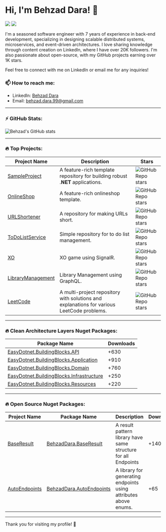 # Hi, I'm Behzad Dara! 👋

[![](https://img.shields.io/badge/-@BehzadDara-%23181717?style=flat-square&logo=github)](https://github.com/BehzadDara)
[![](https://img.shields.io/badge/-Behzad%20Dara-blue?style=flat-square&logo=linkedin&logoColor=white)](https://www.linkedin.com/in/behzaddara/)

I'm a seasoned software engineer with 7 years of experience in back-end development, specializing in designing scalable distributed systems, microservices, and event-driven architectures. I love sharing knowledge through content creation on LinkedIn, where I have over 20K followers. I'm also passionate about open-source, with my GitHub projects earning over 1K stars. 

Feel free to connect with me on LinkedIn or email me for any inquiries!

### 📫 How to reach me:
- LinkedIn: [Behzad Dara](https://www.linkedin.com/in/behzaddara)
- Email: [behzad.dara.99@gmail.com](mailto:behzad.dara.99@gmail.com)

---

### ⚡ GitHub Stats:
![Behzad's GitHub stats](https://github-readme-stats.vercel.app/api?username=BehzadDara&show_icons=true&theme=radical)

---

### 🔥 Top Projects:

| Project Name                                                         | Description                                                               | Stars |
| -------------------------------------------------------------------- | ------------------------------------------------------------------------- | ------------------------------------------------------------------------------------------------------- |
| [SampleProject](https://github.com/BehzadDara/SampleProject)         | A feature-rich template repository for building robust .𝐍𝐄𝐓 applications. | ![GitHub Repo stars](https://img.shields.io/github/stars/BehzadDara/SampleProject?style=social) |
| [OnlineShop](https://github.com/BehzadDara/OnlineShop)               | A feature-rich onlineshop template.                                       | ![GitHub Repo stars](https://img.shields.io/github/stars/BehzadDara/OnlineShop?style=social) |
| [URLShortener](https://github.com/BehzadDara/URLShortener)           | A repository for making URLs short.                                       | ![GitHub Repo stars](https://img.shields.io/github/stars/BehzadDara/URLShortener?style=social) |
| [ToDoListService](https://github.com/BehzadDara/ToDoListService)     | Simple repository for to do list management.                              | ![GitHub Repo stars](https://img.shields.io/github/stars/BehzadDara/ToDoListService?style=social) |
| [XO](https://github.com/BehzadDara/XO)                               | XO game using SignalR.                                                    | ![GitHub Repo stars](https://img.shields.io/github/stars/BehzadDara/XO?style=social)     |
| [LibraryManagement](https://github.com/BehzadDara/LibraryManagement) | Library Management using GraphQL.                                         | ![GitHub Repo stars](https://img.shields.io/github/stars/BehzadDara/LibraryManagement?style=social) |
| [LeetCode](https://github.com/BehzadDara/LeetCode) | A multi-project repository with solutions and explanations for various LeetCode problems.   | ![GitHub Repo stars](https://img.shields.io/github/stars/BehzadDara/LeetCode?style=social) |

---

### 🔥 Clean Architecture Layers Nuget Packages:

| Package Name                                                                                                        | Downloads |
| ------------------------------------------------------------------------------------------------------------------- | --------- |
| [EasyDotnet.BuildingBlocks.API](https://www.nuget.org/packages/EasyDotnet.BuildingBlocks.API)                       | +630      |
| [EasyDotnet.BuildingBlocks.Application](https://www.nuget.org/packages/EasyDotnet.BuildingBlocks.Application)       | +910      |
| [EasyDotnet.BuildingBlocks.Domain](https://www.nuget.org/packages/EasyDotnet.BuildingBlocks.Domain)                 | +760      |
| [EasyDotnet.BuildingBlocks.Infrastructure](https://www.nuget.org/packages/EasyDotnet.BuildingBlocks.Infrastructure) | +250      |
| [EasyDotnet.BuildingBlocks.Resources](https://www.nuget.org/packages/EasyDotnet.BuildingBlocks.Resources)           | +220      |

---

### 🔥 Open Source Nuget Packages:

| Project Name                                                            | Package Name                                                                        | Description                                                      | Downloads | Stars                                                                                                      |
| ----------------------------------------------------------------------- | ------------------------------------------------------------------------------------| ---------------------------------------------------------------- | --------- | ---------------------------------------------------------------------------------------------------------- |
| [BaseResult](https://github.com/BehzadDara/BehzadDara.BaseResult)       | [BehzadDara.BaseResult](https://www.nuget.org/packages/BehzadDara.BaseResult)       | A result pattern library have same structure for all Endpoints   | +140     | ![GitHub Repo stars](https://img.shields.io/github/stars/BehzadDara/BehzadDara.BaseResult?style=social)    |
| [AutoEndpoints](https://github.com/BehzadDara/BehzadDara.AutoEndpoints) | [BehzadDara.AutoEndpoints](https://www.nuget.org/packages/BehzadDara.AutoEndpoints) | A library for generating endpoints using attributes above enums. | +65      | ![GitHub Repo stars](https://img.shields.io/github/stars/BehzadDara/BehzadDara.AutoEndpoints?style=social) |

---

Thank you for visiting my profile! 🚀
